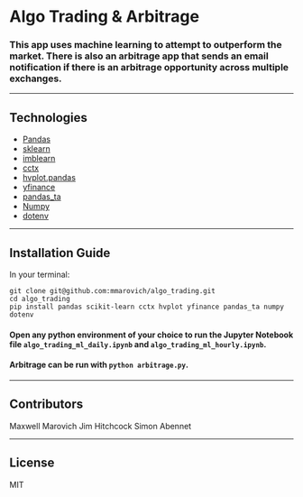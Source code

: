 # Algo Trading & Arbitrage

### This app uses machine learning to attempt to outperform the market.  There is also an arbitrage app that sends an email notification if there is an arbitrage opportunity across multiple exchanges.
---

## Technologies

* [Pandas](https://pandas.pydata.org/)
* [sklearn](https://scikit-learn.org/)
* [imblearn](https://imbalanced-learn.org/)
* [cctx](https://github.com/ccxt/ccxt)
* [hvplot.pandas](https://hvplot.holoviz.org/user_guide/Plotting.html)
* [yfinance](https://pypi.org/project/yfinance/)
* [pandas_ta](https://pypi.org/project/pandas-ta/)
* [Numpy](https://numpy.org/)
* [dotenv](https://pypi.org/project/python-dotenv/)

---

## Installation Guide

In your terminal:
```console
git clone git@github.com:mmarovich/algo_trading.git
cd algo_trading
pip install pandas scikit-learn cctx hvplot yfinance pandas_ta numpy dotenv
```

#### Open any python environment of your choice to run the Jupyter Notebook file `algo_trading_ml_daily.ipynb` and `algo_trading_ml_hourly.ipynb`.
#### Arbitrage can be run with `python arbitrage.py`.

---

## Contributors

Maxwell Marovich
Jim Hitchcock
Simon Abennet

---

## License

MIT
